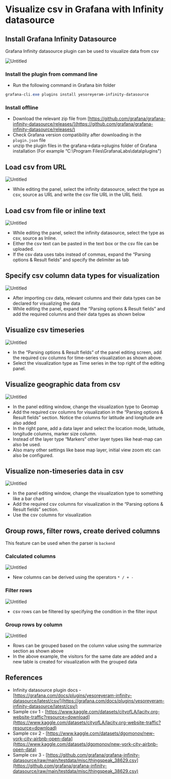 # Visualize csv in Grafana with Infinity datasource

## Install Grafana Infinity Datasource

Grafana Infinity datasource plugin can be used to visualize data from csv

![Untitled](https://github.com/nagasudhirpulla/taming_python/blob/master/blog/skills/assets/img/grafana%20csv%20config.png?raw=true)

### **Install the plugin from command line**

-   Run the following command in Grafana bin folder

```powershell
grafana-cli.exe plugins install yesoreyeram-infinity-datasource

```

### Install offline

-   Download the relevant zip file from [https://github.com/grafana/grafana-infinity-datasource/releases/](https://github.com/grafana/grafana-infinity-datasource/releases/)
-   Check Grafana version compatibility after downloading in the `plugin.json` file
-   unzip the plugin files in the grafana→data→plugins folder of Grafana installation (For example “C:\Program Files\GrafanaLabs\data\plugins")

## Load csv from URL

![Untitled](https://github.com/nagasudhirpulla/taming_python/blob/master/blog/skills/assets/img/grafana%20csv%20from%20url.png?raw=true)

-   While editing the panel, select the infinity datasource, select the type as csv, source as URL and write the csv file URL in the URL field.

## Load csv from file or inline text

![Untitled](https://github.com/nagasudhirpulla/taming_python/blob/master/blog/skills/assets/img/grafana%20csv%20from%20text.png?raw=true)

-   While editing the panel, select the infinity datasource, select the type as csv, source as Inline.
-   Either the csv text can be pasted in the text box or the csv file can be uploaded.
-   If the csv data uses tabs instead of commas, expand the “Parsing options & Result fields” and specify the delimiter as tab

## Specify csv column data types for visualization

![Untitled](https://github.com/nagasudhirpulla/taming_python/blob/master/blog/skills/assets/img/grafana%20csv%20column%20types.png?raw=true)

-   After importing csv data, relevant columns and their data types can be declared for visualizing the data
-   While editing the panel, expand the “Parsing options & Result fields” and add the required columns and their data types as shown below

## Visualize csv timeseries

![Untitled](https://github.com/nagasudhirpulla/taming_python/blob/master/blog/skills/assets/img/grafana%20csv%20timeseries.png?raw=true)

-   In the “Parsing options & Result fields” of the panel editing screen, add the required csv columns for time-series visualization as shown above.
-   Select the visualization type as Time series in the top right of the editing panel.

## Visualize geographic data from csv

![Untitled](https://github.com/nagasudhirpulla/taming_python/blob/master/blog/skills/assets/img/grafana%20csv%20geo%20map%20demo.png?raw=true)

-   In the panel editing window, change the visualization type to Geomap
-   Add the required csv columns for visualization in the “Parsing options & Result fields” section. Notice the columns for latitude and longitude are also added
-   In the right pane, add a data layer and select the location mode, latitude, longitude columns, marker size column.
-   Instead of the layer type “Markers” other layer types like heat-map can also be used.
-   Also many other settings like base map layer, initial view zoom etc can also be configured.

## Visualize non-timeseries data in csv

![Untitled](https://github.com/nagasudhirpulla/taming_python/blob/master/blog/skills/assets/img/grafana%20csv%20bar%20chart.png?raw=true)

-   In the panel editing window, change the visualization type to something like a bar chart
-   Add the required csv columns for visualization in the “Parsing options & Result fields” section.
-   Use the csv columns for visualization

## Group rows, filter rows, create derived columns

This feature can be used when the parser is `backend`

### Calculated columns

![Untitled](https://github.com/nagasudhirpulla/taming_python/blob/master/blog/skills/assets/img/grafana%20csv%20calculated%20columns.png?raw=true)

-   New columns can be derived using the operators `* / + -`

### Filter rows

![Untitled](https://github.com/nagasudhirpulla/taming_python/blob/master/blog/skills/assets/img/grafana%20csv%20row%20filtering.png?raw=true)

-   csv rows can be filtered by specifying the condition in the filter input

### Group rows by column

![Untitled](https://github.com/nagasudhirpulla/taming_python/blob/master/blog/skills/assets/img/grafana%20csv%20row%20grouping.png?raw=true)

-   Rows can be grouped based on the column value using the summarize section as shown above
-   In the above example, the visitors for the same date are added and a new table is created for visualization with the grouped data

## References

-   Infinity datasource plugin docs - [https://grafana.com/docs/plugins/yesoreyeram-infinity-datasource/latest/csv/](https://grafana.com/docs/plugins/yesoreyeram-infinity-datasource/latest/csv/)
-   Sample csv 1 - [https://www.kaggle.com/datasets/cityofLA/lacity.org-website-traffic?resource=download](https://www.kaggle.com/datasets/cityofLA/lacity.org-website-traffic?resource=download)
-   Sample csv 2 - [https://www.kaggle.com/datasets/dgomonov/new-york-city-airbnb-open-data](https://www.kaggle.com/datasets/dgomonov/new-york-city-airbnb-open-data)
-   Sample csv 3 - [https://github.com/grafana/grafana-infinity-datasource/raw/main/testdata/misc/thingspeak_38629.csv](https://github.com/grafana/grafana-infinity-datasource/raw/main/testdata/misc/thingspeak_38629.csv)
<!--stackedit_data:
eyJoaXN0b3J5IjpbNzUxNDI0MDA3XX0=
-->